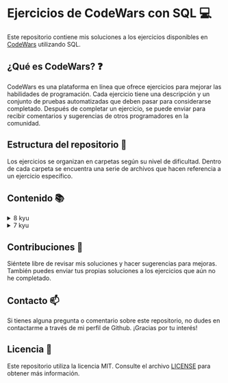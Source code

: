 # Ejercicios de CodeWars con SQL :computer:

Este repositorio contiene mis soluciones a los ejercicios disponibles en [CodeWars](https://www.codewars.com) utilizando SQL.

## ¿Qué es CodeWars? :question:

CodeWars es una plataforma en línea que ofrece ejercicios para mejorar las habilidades de programación. Cada ejercicio
tiene una descripción y un conjunto de pruebas automatizadas que deben pasar para considerarse completado. Después de
completar un ejercicio, se puede enviar para recibir comentarios y sugerencias de otros programadores en la comunidad.

## Estructura del repositorio :file_folder:

Los ejercicios se organizan en carpetas según su nivel de dificultad. Dentro de cada carpeta se encuentra una serie de archivos que hacen referencia a un ejercicio específico.

## Contenido :books:

<details>
    <summary>8 kyu</summary>
        <ol type="1">
        <li><a href="/kyu8/EvenOrOdd.sql">Even or Odd</a> - <a href="https://www.codewars.com/kata/53da3dbb4a5168369a0000fe/">↗</a></li>
        <li><a href="/kyu8/StringRepeat.sql">String Repeat</a> - <a href="https://www.codewars.com/kata/57a0e5c372292dd76d000d7e">↗</a></li>
        <li><a href="/kyu8/ConvertBooleanValuesToStringsYesOrNo.sql">Convert boolean values to strings 'Yes' or 'No'</a> - <a href="https://www.codewars.com/kata/53369039d7ab3ac506000467">↗</a></li>
        <li><a href="/kyu8/CountOddNumbersBelowN.sql">Count Odd Numbers Below N</a> - <a href="https://www.codewars.com/kata/59342039eb450e39970000a6">↗</a></li>
        <li><a href="/kyu8/CountByX.sql">Count By X</a> - <a href="https://www.codewars.com/kata/5513795bd3fafb56c200049e">↗</a></li>
        <li><a href="/kyu8/DalmatiaSquashTheBugsNotTheDogs.sql">101 Dalmatians - squash the bugs, not the dogs!</a> - <a href="https://www.codewars.com/kata/56f6919a6b88de18ff000b36">↗</a></li>
        <li><a href="/kyu8/AdultsOnly.sql">Adults only (SQL for Beginners #1)</a> - <a href="https://www.codewars.com/kata/590a95eede09f87472000213">↗</a></li>
        <li><a href="/kyu8/CheckForFactor.sql">Grasshopper - Check for factor</a> - <a href="https://www.codewars.com/kata/55cbc3586671f6aa070000fb">↗</a></li>
        <li><a href="/kyu8/CollectTuition.sql">Collect Tuition (SQL for Beginners #4)</a> - <a href="https://www.codewars.com/kata/5910b0d378cc2ba91400000b">↗</a></li>
        <li><a href="/kyu8/Clock.sql">Beginner Series #2 Clock</a> - <a href="https://www.codewars.com/kata/55f9bca8ecaa9eac7100004a">↗</a></li>
        <li><a href="/kyu8/ConvertToHexadecimal.sql">Easy SQL: Convert to Hexadecimal</a> - <a href="https://www.codewars.com/kata/594a50bafd3b7031c1000013">↗</a></li>
        <li><a href="/kyu8/CenturyFromYear.sql">Century From Year</a> - <a href="https://www.codewars.com/kata/5a3fe3dde1ce0e8ed6000097">↗</a></li>
        <li><a href="/kyu8/CountTheNumberOfCubesWithPaintOn.sql">Count the number of cubes with paint on</a> - <a href="https://www.codewars.com/kata/5763bb0af716cad8fb000580">↗</a></li>
        <li><a href="/kyu8/EasySQLOrdering.sql">Easy SQL - Ordering</a> - <a href="https://www.codewars.com/kata/593ed37c93350098d600001d">↗</a></li>
        <li><a href="/kyu8/ExpressionsMatter.sql">Expressions Matter</a> - <a href="https://www.codewars.com/kata/5ae62fcf252e66d44d00008e">↗</a></li>
        <li><a href="/kyu8/FakeBinary.sql">Fake Binary</a> - <a href="https://www.codewars.com/kata/57eae65a4321032ce000002d/">↗</a></li>
        <li><a href="/kyu8/FindAllActiveStudents.sql">1. Find all active students</a> - <a href="https://www.codewars.com/kata/5809b9ef88b750ab180001ec">↗</a></li>
        <li><a href="/kyu8/GetNthEvenNumber.sql">Get Nth Even Number</a> - <a href="https://www.codewars.com/kata/5933a1f8552bc2750a0000ed">↗</a></li>
        <li><a href="/kyu8/GrasshopperSummation.sql">Grasshopper Summation</a> - <a href="https://www.codewars.com/kata/55d24f55d7dd296eb9000030">↗</a></li>
        <li><a href="/kyu8/IsItAPalindrome.sql">Is it a palindrome?</a> - <a href="https://www.codewars.com/kata/57a1fd2ce298a731b20006a4">↗</a></li>
        <li><a href="/kyu8/IsNDivisibleByXAndY.sql">Is n divisible by x and y?</a> - <a href="https://www.codewars.com/kata/5545f109004975ea66000086">↗</a></li>
        <li><a href="/kyu8/KeepHydrated.sql">Keep Hydrated</a> - <a href="https://www.codewars.com/kata/582cb0224e56e068d800003c">↗</a></li>
        <li><a href="/kyu8/Lowercase.sql">Easy SQL: LowerCase</a> - <a href="https://www.codewars.com/kata/594800ba6fb152624300006d">↗</a></li>
        <li><a href="/kyu8/MakeUpperCase.sql">Make UpperCase</a> - <a href="https://www.codewars.com/kata/57a0556c7cb1f31ab3000ad7">↗</a></li>
        <li><a href="/kyu8/MessiGoalsFunction.sql">Grasshopper - Messi goals function</a> - <a href="https://www.codewars.com/kata/55f73be6e12baaa5900000d4">↗</a></li>
        <li><a href="/kyu8/Mod.sql">SQL Basics: Mod</a> - <a href="https://www.codewars.com/kata/594a9592704e4d21bc000131">↗</a></li>
        <li><a href="/kyu8/Multiply.sql">Multiply</a> - <a href="https://www.codewars.com/kata/50654ddff44f800200000004">↗</a></li>
        <li><a href="/kyu8/NeverVisitA.sql">Never visit a . . . !?</a> - <a href="https://www.codewars.com/kata/56c5847f27be2c3db20009c3">↗</a></li>
        <li><a href="/kyu8/OnTheCanadianBorder.sql">On the Canadian Border (SQL for Beginners #2)</a> - <a href="https://www.codewars.com/kata/590ba881fe13cfdcc20001b4">↗</a></li>
        <li><a href="/kyu8/OppositeNumber.sql">Opposite Number</a> - <a href="https://www.codewars.com/kata/56dec885c54a926dcd001095">↗</a></li>
        <li><a href="/kyu8/OppositesAttract.sql">Opposites Attract</a> - <a href="https://www.codewars.com/kata/555086d53eac039a2a000083">↗</a></li>
        <li><a href="/kyu8/QuarterOfTheYear.sql">Quarter of the year</a> - <a href="https://www.codewars.com/kata/5ce9c1000bab0b001134f5af">↗</a></li>
        <li><a href="/kyu8/RegisterForTheParty.sql">Register for the Party (SQL for Beginners #3)</a> - <a href="https://www.codewars.com/kata/590cc86f7557c0494000007e">↗</a></li>
        <li><a href="/kyu8/RemoveExclamationMarks.sql">Remove Exclamation Marks</a> - <a href="https://www.codewars.com/kata/57a0885cbb9944e24c00008e">↗</a></li>
        <li><a href="/kyu8/RemoveFirstAndLastCharacter.sql">Remove First And Last Character</a> - <a href="https://www.codewars.com/kata/56bc28ad5bdaeb48760009b0">↗</a></li>
        <li><a href="/kyu8/RemoveStringSpaces.sql">Remove String Spaces</a> - <a href="https://www.codewars.com/kata/57eae20f5500ad98e50002c5">↗</a></li>
        <li><a href="/kyu8/ReturningStrings.sql">Returning Strings</a> - <a href="https://www.codewars.com/kata/55a70521798b14d4750000a4">↗</a></li>
        <li><a href="/kyu8/ReversedStrings.sql">Reversed Strings</a> - <a href="https://www.codewars.com/kata/5168bb5dfe9a00b126000018">↗</a></li>
        <li><a href="/kyu8/RoundingDecimals.sql">Easy SQL: Rounding Decimals</a> - <a href="https://www.codewars.com/kata/594a6133704e4daf5d00003d">↗</a></li>
        <li><a href="/kyu8/SchoolPaperwork.sql">Beginner Series #1 School Paperwork</a> - <a href="https://www.codewars.com/kata/55f9b48403f6b87a7c0000bd">↗</a></li>
        <li><a href="/kyu8/SelectColumns.sql">SQL Grasshopper: Select Columns</a> - <a href="https://www.codewars.com/kata/582365c18917435ab3000020">↗</a></li>
        <li><a href="/kyu8/SimpleDistinct.sql">SQL Basics: Simple DISTINCT</a> - <a href="https://www.codewars.com/kata/58111670e10b53be31000108">↗</a></li>
        <li><a href="/kyu8/SimpleMinMax.sql">SQL Basics: Simple MIN / MAX</a> - <a href="https://www.codewars.com/kata/581113dce10b531b1d0000bd">↗</a></li>
        <li><a href="/kyu8/SimpleMultiplication.sql">Simple Multiplication</a> - <a href="https://www.codewars.com/kata/583710ccaa6717322c000105">↗</a></li>
        <li><a href="/kyu8/SimpleSum.sql">SQL Basics: Simple SUM</a> - <a href="https://www.codewars.com/kata/58110da0009b4f7ef80000ad">↗</a></li>
        <li><a href="/kyu8/SimpleWhereAndOrderBy.sql">SQL Basics: Simple WHERE and ORDER BY</a> - <a href="https://www.codewars.com/kata/5809508cc47d327c12000084">↗</a></li>
        <li><a href="/kyu8/SquareRootAndLog.sql">Easy SQL: Square Root and Log</a> - <a href="https://www.codewars.com/kata/594a691720ac16a544000075">↗</a></li>
        <li><a href="/kyu8/SquaringAnArgument.sql">Function 2 - squaring an argument</a> - <a href="https://www.codewars.com/kata/523b623152af8a30c6000027">↗</a></li>
        <li><a href="/kyu8/SurfaceAreaAndVolumeOfABox.sql">Surface Area and Volume of a Box</a> - <a href="https://www.codewars.com/kata/565f5825379664a26b00007c">↗</a></li>
        <li><a href="/kyu8/TerminalGameMoveFunction.sql">Grasshopper - Terminal game move function</a> - <a href="https://www.codewars.com/kata/563a631f7cbbc236cf0000c2">↗</a></li>
        <li><a href="/kyu8/ThirdAngleOfATriangle.sql">Third Angle of a Triangle</a> - <a href="https://www.codewars.com/kata/5a023c426975981341000014">↗</a></li>
        <li><a href="/kyu8/WillYouMakeIt.sql">Will you make it?</a> - <a href="https://www.codewars.com/kata/5861d28f124b35723e00005e">↗</a></li>
        </ol>
</details>
<details>
    <summary>7 kyu</summary>
    <ol type="1">
        <li><a href="/kyu7/AbsoluteValueAndLogToBase.sql">Easy SQL: Absolute Value and Log to Base</a> - <a href="https://www.codewars.com/kata/594a8f2f7ca3c692a4000041">↗</a></li>
        <li><a href="/kyu7/AsciiConverter.sql">Easy SQL: ASCII Converter</a> - <a href="https://www.codewars.com/kata/594804a218e96caa8d00051b">↗</a></li>
        <li><a href="/kyu7/BestSellingBooks.sql">Best-Selling Books (SQL for Beginners #5)</a> - <a href="https://www.codewars.com/kata/591127cbe8b9fb05bd00004b">↗</a></li>
        <li><a href="/kyu7/BitLength.sql">Easy SQL: Bit Length</a> - <a href="https://www.codewars.com/kata/594900e16fd782a607000059">↗</a></li>
        <li><a href="/kyu7/BytesInStringFromInts.sql">SQL: Bytes in String from Ints</a> - <a href="https://www.codewars.com/kata/59491429952ac97ad9000106">↗</a></li>
        <li><a href="/kyu7/CategorizeAndCountJobApplicationsBasedOnStatus.sql">Categorize and Count Job Applications Based on Status</a> - <a href="https://www.codewars.com/kata/66acd927c487bb5f867a38c5">↗</a></li>
        <li><a href="/kyu7/CenteredPentagonalNumber.sql">Centered pentagonal number</a> - <a href="https://www.codewars.com/kata/5fb856190d5230001d48d721">↗</a></li>
        <li><a href="/kyu7/ClassifyingTransactionsByNumberOfSuppliers.sql">Classifying Transactions by Number of Suppliers</a> - <a href="https://www.codewars.com/kata/64b53243d44a86004b063466">↗</a></li>
        <li><a href="/kyu7/ComplementaryDna.sql">Complementary DNA</a> - <a href="https://www.codewars.com/kata/554e4a2f232cdd87d9000038">↗</a></li>
        <li><a href="/kyu7/ConcatenatingColumns.sql">SQL: Concatenating Columns</a> - <a href="https://www.codewars.com/kata/59440034e94fae05b2000073">↗</a></li>
        <li><a href="/kyu7/CountingAndGrouping.sql">Easy SQL: Counting and Grouping</a> - <a href="https://www.codewars.com/kata/594633020a561e329a0000a2">↗</a></li>
        <li><a href="/kyu7/CountriesCapitalsForTriviaNight.sql">Countries Capitals for Trivia Night (SQL for Beginners #6)</a> - <a href="https://www.codewars.com/kata/5e5f09dc0a17be0023920f6f">↗</a></li>
        <li><a href="/kyu7/CreateAFunction.sql">SQL Basics: Create a FUNCTION</a> - <a href="https://www.codewars.com/kata/580fe518cefeff16d00000c0">↗</a></li>
        <li><a href="/kyu7/CubeRootAndNaturalLog.sql">Easy SQL: Cube Root and Natural Log</a> - <a href="https://www.codewars.com/kata/594a6ad320ac16a54400007f">↗</a></li>
        <li><a href="/kyu7/CustomersWithAllOrdersUndelivered.sql">Customers with All Orders Undelivered</a> - <a href="https://www.codewars.com/kata/64c4d0011141cb003eca9e18">↗</a></li>
        <li><a href="/kyu7/DamageMultipliers.sql">SQL with Pokemon: Damage Multipliers</a> - <a href="https://www.codewars.com/kata/5ab828bcedbcfc65ea000099">↗</a></li>
        <li><a href="/kyu7/DisemvowelTrolls.sql">Disemvowel Trolls</a> - <a href="https://www.codewars.com/kata/52fba66badcd10859f00097e">↗</a></li>
        <li><a href="/kyu7/Disorder.sql">SQL: Disorder</a> - <a href="https://www.codewars.com/kata/59cb550486a6fd10b50000ad">↗</a></li>
        <li><a href="/kyu7/EasyRegexExtraction.sql">SQL easy regex extraction</a> - <a href="https://www.codewars.com/kata/5c0ae69d5f72394e130025f6">↗</a></li>
        <li><a href="/kyu7/ElvenWildcards.sql">SQL with LOTR: Elven Wildcards</a> - <a href="https://www.codewars.com/kata/5ad90fb688a0b74111000055">↗</a></li>
        <li><a href="/kyu7/ExtractDirectSubdirectories.sql">Extract Direct Subdirectories</a> - <a href="https://www.codewars.com/kata/653bd2c1355c3a1309f407f2">↗</a></li>
        <li><a href="/kyu7/ExtractDirectSubdirectories.sql">Extract Direct Subdirectories</a> - <a href="https://www.codewars.com/kata/653bd2c1355c3a1309f407f2">↗</a></li>
        <li><a href="/kyu7/ExtractingTheLastElementFromConcatenatedStrings.sql">Extracting the Last Element from Concatenated Strings</a> - <a href="https://www.codewars.com/kata/658e8be7dc8017c2574dd0b4">↗</a></li>
        <li><a href="/kyu7/FilmsBySpecialFeatures1.sql">Filtering Films by Special Features in PostgreSQL: Part 1</a> - <a href="https://www.codewars.com/kata/645362d917686c000f88a8fe">↗</a></li>
        <li><a href="/kyu7/FilmsBySpecialFeatures2.sql">Filtering Films by Special Features in PostgreSQL: Part 2</a> - <a href="https://www.codewars.com/kata/64536dc25d1ebb000fa7b9b3">↗</a></li>
        <li><a href="/kyu7/FilmsBySpecialFeatures3.sql">Filtering Films by Special Features in PostgreSQL: Part 3</a> - <a href="https://www.codewars.com/kata/6456759b00c6791f4342bf18">↗</a></li>
        <li><a href="/kyu7/FindingProductsMatchingAllSelectedTags.sql">Finding Products Matching All Selected Tags</a> - <a href="https://www.codewars.com/kata/67741444c77444b19e8b5223">↗</a></li>
        <li><a href="/kyu7/FirstNormalForm.sql">First Normal Form</a> - <a href="https://www.codewars.com/kata/62b0da0e58e471000f28ce99">↗</a></li>
        <li><a href="/kyu7/HelloSqlWorld.sql">Hello SQL World!</a> - <a href="https://www.codewars.com/kata/581283eb0a5fb13e06000020">↗</a></li>
        <li><a href="/kyu7/Inventory.sql">GROCERY STORE: Inventory</a> - <a href="https://www.codewars.com/kata/5a8eb3fb57c562110f0000a1">↗</a></li>
        <li><a href="/kyu7/InventoryExpansionQuery.sql">Inventory Expansion Query</a> - <a href="https://www.codewars.com/kata/64bbab6d5dd55b000feb5e10">↗</a></li>
        <li><a href="/kyu7/LeapYears.sql">Leap Years</a> - <a href="https://www.codewars.com/kata/526c7363236867513f0005ca">↗</a></li>
        <li><a href="/kyu7/LengthBasedSelectWithLike.sql">BASICS: Length based SELECT with LIKE</a> - <a href="https://www.codewars.com/kata/5a8d94d3ba1bb569e5000198">↗</a></li>
        <li><a href="/kyu7/LoanEligibilityPart1.sql">Loan Eligibility: part 1</a> - <a href="https://www.codewars.com/kata/649ad25bda3714005dd89682">↗</a></li>
    </ol>
</details>

## Contribuciones :handshake:

Siéntete libre de revisar mis soluciones y hacer sugerencias para mejoras. También puedes enviar tus propias soluciones
a los ejercicios que aún no he completado.

## Contacto :mailbox:

Si tienes alguna pregunta o comentario sobre este repositorio, no dudes en contactarme a través de mi perfil de Github.
¡Gracias por tu interés!

## Licencia :page_facing_up:

Este repositorio utiliza la licencia MIT. Consulte el archivo [LICENSE](LICENSE) para obtener más información.
